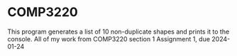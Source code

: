 # COMP3220
This program generates a list of 10 non-duplicate shapes and prints it to the console.
All of my work from COMP3220 section 1 Assignment 1, due 2024-01-24

